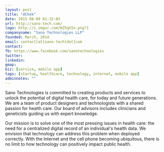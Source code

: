 ```yaml
---
layout: post
title: "dChek"
date: 2015-08-09 01:32:03
url: http://sano-tech.com/
logo: http://i.imgur.com/HZ5qVIn.png?1
companyname: "Sano Technologies LLP"
founded: March, 2014
email: contact[at]sano-tech[dot]com
contact: 
fb: https://www.facebook.com/sanotechnologies
twitter: 
linkedin: 
gmap:
biz: [service, mobile app]
tags: [startup, healthcare, technology, internet, mobile app]
adminnotes: ""
---
```

Sano Technologies is committed to creating products and services to unlock the potential of digital health care, for today and future generations.  We are a team of product designers and technologists with a shared passion for health care.  Our board of advisors includes clinicians and geneticists guiding us with expert knowledge.

Our mission is to solve one of the most pressing issues in health care: the need for a centralized digital record of an individual's health data.  We envision that technology can address this problem when deployed correctly.  With the Internet and the cell phone becoming ubiquitous, there is no limit to how technology can positively impact public health.
